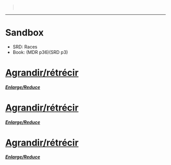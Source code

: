 ﻿---
!Items
Id: sandbox.md#sandbox
RootId: sandbox.md
ParentLink: .md#
Name: Sandbox
ParentName: ''
NameLevel: 1
AltName: Races
Attributes:
  Book: (MDR p36)(SRD p3)
AttributesDictionary: >+
  Book: (MDR p36)(SRD p3)

---
>  [](.md#)

---


# Sandbox

- SRD: Races
- Book: (MDR p36)(SRD p3)



# [Agrandir/rétrécir](sandbox#agrandirretrecir.md)

#### _[Enlarge/Reduce](sandbox#agrandirretrecir.md)_



# [Agrandir/rétrécir](sandbox#agrandirretrecir.md)

#### _[Enlarge/Reduce](sandbox#agrandirretrecir.md)_



# [Agrandir/rétrécir](sandbox#agrandirretrecir.md)

#### _[Enlarge/Reduce](sandbox#agrandirretrecir.md)_

